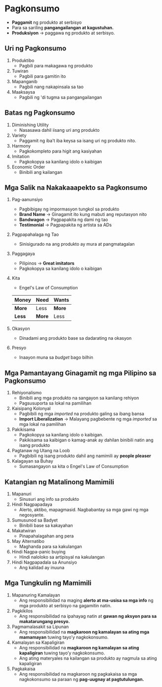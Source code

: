 # Pagkonsumo

- **Paggamit** ng produkto at serbisyo 
- Para sa sariling **pangangailangan at kagustuhan.**
- **Produksiyon** -> paggawa ng produkto at serbisyo.

## Uri ng Pagkonsumo

1. Produktibo
    - Pagbili para makagawa ng produkto
2. Tuwiran
    - Pagbili para gamitin ito
3. Mapanganib
    - Pagbili nang nakapinsala sa tao
4. Maaksaysa
    - Pagbili ng 'di tugma sa pangangailangan

## Batas ng Pagkonsumo

1. Diminishing Utility
    - Nasasawa dahil iisang uri ang produkto
1. Variety
    - Paggamit ng iba't iba keysa sa isang uri ng produkto nito.
1. Harmony
    - Pagkokompleto para higit ang kasiyahan
1. Imitation
    - Pagkokopya sa kanilang idolo o kaibigan
1. Economic Order
    - Binibili ang kailangan

## Mga Salik na Nakakaaapekto sa Pagkonsumo

1. Pag-aanunsiyo
    - Pagbibigay ng impormasyon tungkol sa produkto
    - **Brand Name** -> Ginagamit ito kung mabuti ang reputasyon nito
    - **Bandwagon** -> Pagpapakita ng dami ng tao
    - **Testimonial** -> Pagpapakita ng artista sa ADs
2. Pagpapahalaga ng Tao
    - Sinisigurado na ang produkto ay mura at pangmatagalan
3. Paggagaya
    - Pilipinos -> **Great imitators**
    - Pagkokopya sa kanilang idolo o kaibigan
4. Kita
    - Engel's Law of Consumption

    |   Money   |   Need   |   Wants   |
    | --------- | -------- | --------- |
    | **More**  | Less     | **More**  |
    | **Less**  | **More** | Less      |

5. Okasyon
    - Dinadami ang produkto base sa dadarating na okasyon
6. Presyo
    - Inaayon muna sa *budget* bago bilhin

## Mga Pamantayang Ginagamit ng mga Pilipino sa Pagkonsumo

1. Rehiyonalismo
    - Binibili ang mga produkto na sangayon sa kanilang rehiyon
    - Pagsusuporta sa lokal na pamilihan
2. Kaisipang Kolonyal
    - Pagbibili ng mga *imported* na produkto galing sa ibang bansa
    - **Import Liberalization** -> Malayang pagbebente ng mga *imported* sa mga lokal na pamilihan
3. Pakikisama
    - Pagkokopya sa kanilang idolo o kaibigan.
    - Pakikisama sa kaibigan o kamag-anak ay dahilan binibili natin ang isang produkto
4. Pagtanaw ng Utang na Loob
    - Pagbibili ng isang produkto dahil ang namimili ay **people pleaser**
5. Kalagayan sa Buhay
    - Sumasangayon sa kita o Engel's Law of Consumption

## Katangian ng Matalinong Mamimili

1. Mapanuri
    - Sinusuri ang info sa produkto
2. Hindi Nagpapadaya
    - Alerto, aktibo, mapagmasid. Nagbabantay sa mga gawi ng mga negosyante.
3. Sumusunod sa Badyet
    - Binibili base sa kakayahan
4. Makatwiran
     - Pinapahalagahan ang pera
5. May Alternatibo
     - Maghanda para sa kakulangan
6. Hindi Nagpa-panic buying
    - Hindi naloloko sa artipisyal na kakulangan
7. Hindi Nagpapadala sa Anunsiyo
    - Ang kalidad ay inuuna

## Mga Tungkulin ng Mamimili

1. Mapanuring Kamalayan
    - Ang responsibilidad na maging **alerto at ma-usisa sa mga info** ng mga produkto at serbisyo na gagamitin natin.
2. Pagkikilos
    - Ang responsibilidad na ipahayag natin at **gawan ng aksyon para sa makatarungang presyo.**
3. Pagmamalasakit sa Lipunan
    - Ang responsibilidad na **magkaroon ng kamalayan sa ating mga mamamayan** tuwing tayo’y nagkokonsumo.
4. Kamalayan sa Kapaligiran
    - Ang responsibilidad na **magkaroon ng kamalayan sa ating kapaligiran** tuwing tayo’y nagkokonsumo.
    - Ang ating materyales na kailangan sa produkto ay nagmula sa ating kapaligiran
5. Pagkakaisa
    - Ang responsibilidad na magkaroon ng pagkakaisa sa mga nagkokonsumo sa paraan ng **pag-uugnay at pagtutulungan.**
